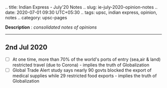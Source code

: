 .. title: Indian Express - July'20  Notes
.. slug: ie-july-2020-opinion-notes
.. date: 2020-07-01 09:30 UTC+05:30
.. tags: upsc, indian express, opinion, notes
.. category: upsc-pages

**Description** : *consolidated notes of opinions*

***
<!-- TEASER_END -->

## 2nd Jul 2020
- [ ] At one time, more than 70% of the world's ports of entry (sea,air & land) restricted travel (due to Corona) - implies the truth of Globalization
- [ ] Global Trade Alert study says nearly 90 govts blocked the export of medical supplies while 29 restricted food exports - implies the truth of Globalization